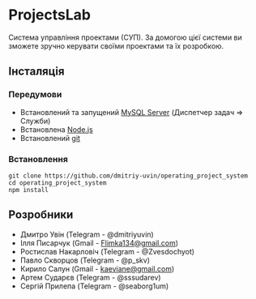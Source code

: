 # ProjectsLab

Система управління проектами (СУП). За домогою цієї системи ви зможете зручно керувати своїми проектами та їх розробкою.

## Інсталяція

### Передумови
- Встановлений та запущений [MySQL Server](https://dev.mysql.com/downloads/installer/) (Диспетчер задач => Служби)
- Встановлена [Node.js](https://nodejs.org/en/)
- Встановлений [git](https://git-scm.com/downloads)


### Встановлення
```
git clone https://github.com/dmitriy-uvin/operating_project_system
cd operating_project_system
npm install
```


## Розробники
- Дмитро Увін (Telegram - @dmitriyuvin)
- Ілля Писарчук (Gmail - Flimka134@gmail.com)
- Ростислав Накарловіч (Telegram - @Zvesdochyot)
- Павло Скворцов (Telegram - @p_skv)
- Кирило Салун (Gmail - kaeviane@gmail.com)
- Артем Сударєв (Telegram - @sssudarev)
- Сергій Прилепа (Telegram - @seaborg1um)
